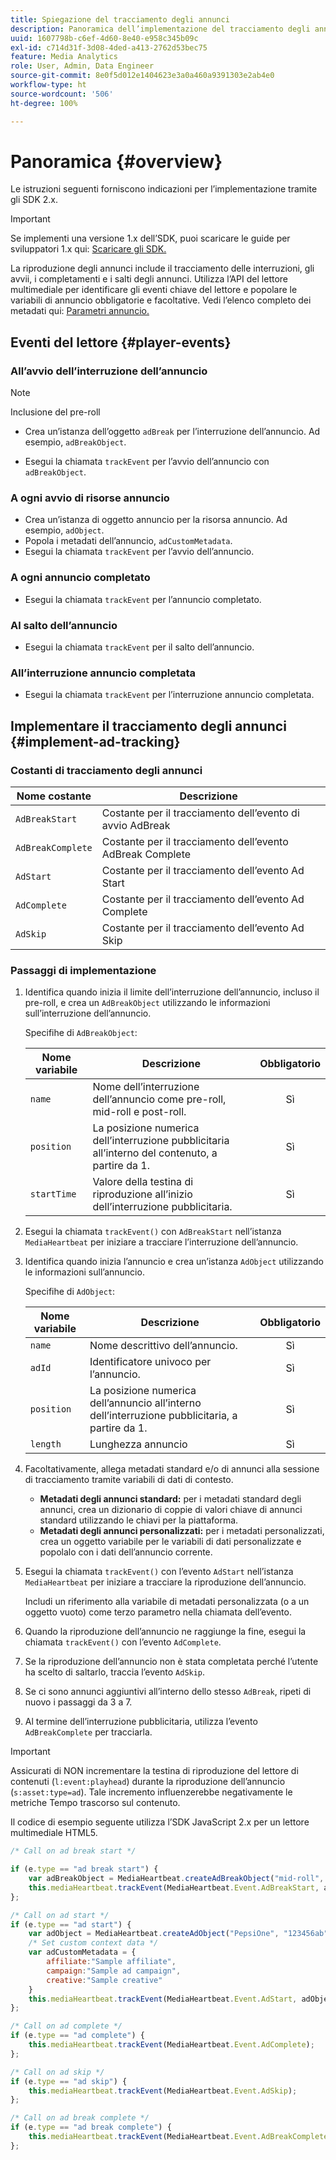 ```yaml
---
title: Spiegazione del tracciamento degli annunci
description: Panoramica dell’implementazione del tracciamento degli annunci con Media SDK.
uuid: 1607798b-c6ef-4d60-8e40-e958c345b09c
exl-id: c714d31f-3d08-4ded-a413-2762d53bec75
feature: Media Analytics
role: User, Admin, Data Engineer
source-git-commit: 8e0f5d012e1404623e3a0a460a9391303e2ab4e0
workflow-type: ht
source-wordcount: '506'
ht-degree: 100%

---
```


# Panoramica {#overview}

Le istruzioni seguenti forniscono indicazioni per l’implementazione tramite gli SDK 2.x.

>[!IMPORTANT]
>
>Se implementi una versione 1.x dell’SDK, puoi scaricare le guide per sviluppatori 1.x qui: [Scaricare gli SDK.](/help/sdk-implement/download-sdks.md)

La riproduzione degli annunci include il tracciamento delle interruzioni, gli avvii, i completamenti e i salti degli annunci. Utilizza l’API del lettore multimediale per identificare gli eventi chiave del lettore e popolare le variabili di annuncio obbligatorie e facoltative. Vedi l’elenco completo dei metadati qui: [Parametri annuncio.](/help/metrics-and-metadata/ad-parameters.md)

## Eventi del lettore {#player-events}


### All’avvio dell’interruzione dell’annuncio

>[!NOTE]
>Inclusione del pre-roll

* Crea un’istanza dell’oggetto `adBreak` per l’interruzione dell’annuncio. Ad esempio, `adBreakObject`.

* Esegui la chiamata `trackEvent` per l’avvio dell’annuncio con `adBreakObject`.

### A ogni avvio di risorse annuncio

* Crea un’istanza di oggetto annuncio per la risorsa annuncio. Ad esempio, `adObject`.
* Popola i metadati dell’annuncio, `adCustomMetadata`.
* Esegui la chiamata `trackEvent` per l’avvio dell’annuncio.

### A ogni annuncio completato

* Esegui la chiamata `trackEvent` per l’annuncio completato.

### Al salto dell’annuncio

* Esegui la chiamata `trackEvent` per il salto dell’annuncio.

### All’interruzione annuncio completata

* Esegui la chiamata `trackEvent` per l’interruzione annuncio completata.

## Implementare il tracciamento degli annunci {#implement-ad-tracking}

### Costanti di tracciamento degli annunci

| Nome costante | Descrizione   |
|---|---|
| `AdBreakStart` | Costante per il tracciamento dell’evento di avvio AdBreak |
| `AdBreakComplete` | Costante per il tracciamento dell’evento AdBreak Complete |
| `AdStart` | Costante per il tracciamento dell’evento Ad Start |
| `AdComplete` | Costante per il tracciamento dell’evento Ad Complete |
| `AdSkip` | Costante per il tracciamento dell’evento Ad Skip |

### Passaggi di implementazione

1. Identifica quando inizia il limite dell’interruzione dell’annuncio, incluso il pre-roll, e crea un `AdBreakObject` utilizzando le informazioni sull’interruzione dell’annuncio.

   Specifihe di `AdBreakObject`:

   | Nome variabile | Descrizione | Obbligatorio |
   | --- | --- | :---: |
   | `name` | Nome dell’interruzione dell’annuncio come pre-roll, mid-roll e post-roll. | Sì |
   | `position` | La posizione numerica dell’interruzione pubblicitaria all’interno del contenuto, a partire da 1. | Sì |
   | `startTime` | Valore della testina di riproduzione all’inizio dell’interruzione pubblicitaria. | Sì |

1. Esegui la chiamata `trackEvent()` con `AdBreakStart` nell’istanza `MediaHeartbeat` per iniziare a tracciare l’interruzione dell’annuncio.

1. Identifica quando inizia l’annuncio e crea un’istanza `AdObject` utilizzando le informazioni sull’annuncio.

   Specifihe di `AdObject`:

   | Nome variabile | Descrizione | Obbligatorio |
   | --- | --- | :---: |
   | `name` | Nome descrittivo dell’annuncio. | Sì |
   | `adId` | Identificatore univoco per l’annuncio. | Sì |
   | `position` | La posizione numerica dell’annuncio all’interno dell’interruzione pubblicitaria, a partire da 1. | Sì |
   | `length` | Lunghezza annuncio | Sì |

1. Facoltativamente, allega metadati standard e/o di annunci alla sessione di tracciamento tramite variabili di dati di contesto.

   * **Metadati degli annunci standard:** per i metadati standard degli annunci, crea un dizionario di coppie di valori chiave di annunci standard utilizzando le chiavi per la piattaforma.
   * **Metadati degli annunci personalizzati:** per i metadati personalizzati, crea un oggetto variabile per le variabili di dati personalizzate e popolalo con i dati dell’annuncio corrente.

1. Esegui la chiamata `trackEvent()` con l’evento `AdStart` nell’istanza `MediaHeartbeat` per iniziare a tracciare la riproduzione dell’annuncio.

   Includi un riferimento alla variabile di metadati personalizzata (o a un oggetto vuoto) come terzo parametro nella chiamata dell’evento.

1. Quando la riproduzione dell’annuncio ne raggiunge la fine, esegui la chiamata `trackEvent()` con l’evento `AdComplete`.

1. Se la riproduzione dell’annuncio non è stata completata perché l’utente ha scelto di saltarlo, traccia l’evento `AdSkip`.
1. Se ci sono annunci aggiuntivi all’interno dello stesso `AdBreak`, ripeti di nuovo i passaggi da 3 a 7.
1. Al termine dell’interruzione pubblicitaria, utilizza l’evento `AdBreakComplete` per tracciarla.

>[!IMPORTANT]
>
>Assicurati di NON incrementare la testina di riproduzione del lettore di contenuti (`l:event:playhead`) durante la riproduzione dell’annuncio (`s:asset:type=ad`). Tale incremento influenzerebbe negativamente le metriche Tempo trascorso sul contenuto.

Il codice di esempio seguente utilizza l’SDK JavaScript 2.x per un lettore multimediale HTML5.

```js
/* Call on ad break start */

if (e.type == "ad break start") {
    var adBreakObject = MediaHeartbeat.createAdBreakObject("mid-roll", 2, 500);
    this.mediaHeartbeat.trackEvent(MediaHeartbeat.Event.AdBreakStart, adBreakObject);
};

/* Call on ad start */
if (e.type == "ad start") {
    var adObject = MediaHeartbeat.createAdObject("PepsiOne", "123456ab", 1, 30);
    /* Set custom context data */
    var adCustomMetadata = {
        affiliate:"Sample affiliate",
        campaign:"Sample ad campaign",
        creative:"Sample creative"
    }
    this.mediaHeartbeat.trackEvent(MediaHeartbeat.Event.AdStart, adObject, adCustomMetadata);
};

/* Call on ad complete */
if (e.type == "ad complete") {
    this.mediaHeartbeat.trackEvent(MediaHeartbeat.Event.AdComplete);
};

/* Call on ad skip */
if (e.type == "ad skip") {
    this.mediaHeartbeat.trackEvent(MediaHeartbeat.Event.AdSkip);
};

/* Call on ad break complete */
if (e.type == "ad break complete") {
    this.mediaHeartbeat.trackEvent(MediaHeartbeat.Event.AdBreakComplete);
};
```
